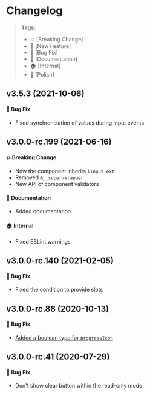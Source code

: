 Changelog
=========

> **Tags:**
> - :boom:       [Breaking Change]
> - :rocket:     [New Feature]
> - :bug:        [Bug Fix]
> - :memo:       [Documentation]
> - :house:      [Internal]
> - :nail_care:  [Polish]

## v3.5.3 (2021-10-06)

#### :bug: Bug Fix

* Fixed synchronization of values during input events

## v3.0.0-rc.199 (2021-06-16)

#### :boom: Breaking Change

* Now the component inherits `iInputText`
* Removed `&__super-wrapper`
* New API of component validators

#### :memo: Documentation

* Added documentation

#### :house: Internal

* Fixed ESLint warnings

## v3.0.0-rc.140 (2021-02-05)

#### :bug: Bug Fix

* Fixed the condition to provide slots

## v3.0.0-rc.88 (2020-10-13)

#### :bug: Bug Fix

* [Added a boolean type for `progressIcon`](https://github.com/V4Fire/Client/pull/409/files)

## v3.0.0-rc.41 (2020-07-29)

#### :bug: Bug Fix

* Don't show clear button within the read-only mode
